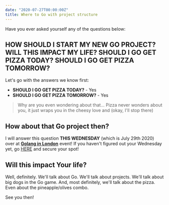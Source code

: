 ```yaml
---
date: "2020-07-27T00:00:00Z"
title: Where to Go with project structure
---
```


Have you ever asked yourself any of the questions below:

## HOW SHOULD I START MY NEW GO PROJECT? WILL THIS IMPACT MY LIFE? SHOULD I GO GET PIZZA TODAY? SHOULD I GO GET PIZZA TOMORROW?

Let's go with the answers we know first:

* **SHOULD I GO GET PIZZA TODAY?** - Yes
* **SHOULD I GO GET PIZZA TOMORROW?** - Yes

> Why are you even wondering about that... Pizza never wonders about you, it just wraps you in the cheesy love and (okay, I'll stop there)

## How about that Go project then?

I will answer this question **THIS WEDNESDAY** (which is July 29th 2020) over at **[Golang in London](https://www.meetup.com/Golang-London/)** event! If you haven't figured out your Wednesday yet, go [HERE](https://www.meetup.com/Golang-London/events/271750934/) and secure your spot!

## Will this impact Your life?

Well, definitely. We'll talk about Go. We'll talk about projects. We'll talk about big dogs in the Go game. And, most definitely, we'll talk about the pizza. Even about the pineapple/olives combo.

See you then!

